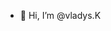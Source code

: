 - 👋 Hi, I’m @vladys.K
<!---
vladys00/vladys00 is a ✨ special ✨ repository because its `README.md` (this file) appears on your GitHub profile.
You can click the Preview link to take a look at your changes.
--->
